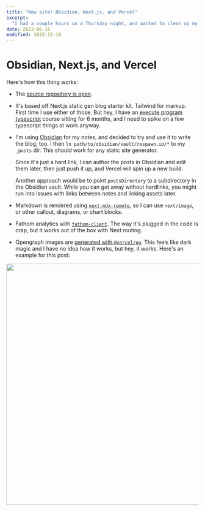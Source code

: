 ```yaml
---
title: "New site! Obsidian, Next.js, and Vercel"
excerpt:
  "I had a couple hours on a Thursday night, and wanted to clean up my website."
date: 2022-06-16
modified: 2022-12-19
---
```


# Obsidian, Next.js, and Vercel

Here's how this thing works:

- The [source repository is open](https://github.com/natikgadzhi/respawn-io).
- It's based off Next.js static gen blog starter kit. Tailwind for markup. First time I use either of those. But hey, I have an [execute program typescript](https://www.executeprogram.com/courses/typescript) course sitting for 6 months, and I need to spike on a few typescript things at work anyway.
- I'm using [Obsidian](https://obsidian.md/) for my notes, and decided to try and use it to write the blog, too. I then `ln path/to/obsidian/vault/respawn.io/*` to my `_posts` dir. This should work for any static site generator.

  Since it's just a hard link, I can author the posts in Obsidian and edit them later, then just push it up, and Vercel will spin up a new build.

  Another approach would be to point `postsDirectory` to a subdirectory in the Obsidian vault. While you can get away without hardlinks, you might run into issues with links between notes and linking assets later.

- Markdown is rendered using [`next-mdx-remote`](https://github.com/hashicorp/next-mdx-remote), so I can use `next/image`, or other callout, diagrams, or chart blocks.
- Fathom analytics with [`fathom-client`](https://github.com/derrickreimer/fathom-client). The way it's plugged in the code is crap, but it works out of the box with Next routing.
- Opengraph images are [generated with `@vercel/og`](https://github.com/natikgadzhi/respawn-io/commit/ab9ee315b62c094da27cb4e5cc7226d042fb2b19). This feels like dark magic and I have no idea how it works, but hey, it works. Here's an example for this post:

<img src="https://respawn.io/api/opengraph/post?title=New site! Obsidian, Next.js, and Vercel&description=I had a couple hours on a Thursday night, and wanted to clean up my website.&slug=hello-world" width="1200" height="630" />
